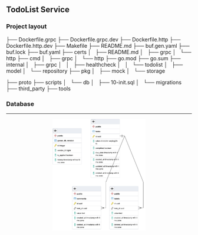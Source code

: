 ## TodoList Service

### Project layout

├── Dockerfile.grpc
├── Dockerfile.grpc.dev
├── Dockerfile.http
├── Dockerfile.http.dev
├── Makefile
├── README.md
├── buf.gen.yaml
├── buf.lock
├── buf.yaml
├── certs
│   ├── README.md
│   ├── grpc
│   └── http
├── cmd
│   ├── grpc
│   └── http
├── go.mod
├── go.sum
├── internal
│   ├── grpc
│   │   ├── healthcheck
│   │   └── todolist
│   ├── model
│   └── repository
├── pkg
│   ├── mock
│   └── storage

├── proto
├── scripts
│   └── db
│       ├── 10-init.sql
│       └── migrations
├── third_party
├── tools

### Database 
---
<p align="center" width="100%">
    <img width="50%" src="database.png?raw=true"> 
</p>